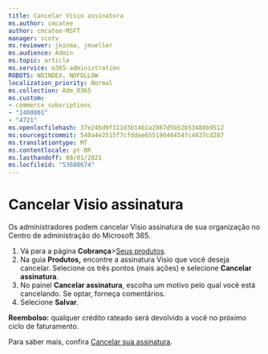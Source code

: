 ```yaml
---
title: Cancelar Visio assinatura
ms.author: cmcatee
author: cmcatee-MSFT
manager: scotv
ms.reviewer: jkinma, jmueller
ms.audience: Admin
ms.topic: article
ms.service: o365-administration
ROBOTS: NOINDEX, NOFOLLOW
localization_priority: Normal
ms.collection: Adm_O365
ms.custom:
- commerce_subsriptions
- "1400001"
- "4721"
ms.openlocfilehash: 37e246d9f311d3b14b1a2867d5b52b53488b9512
ms.sourcegitcommit: 540a4e2515f7cfddee65519046454fc4437cd287
ms.translationtype: MT
ms.contentlocale: pt-BR
ms.lasthandoff: 08/01/2021
ms.locfileid: "53688674"
---
```

# <a name="cancel-visio-subscription"></a>Cancelar Visio assinatura

Os administradores podem cancelar Visio assinatura de sua organização no Centro de administração do Microsoft 365.

1. Vá para a página **Cobrança**\>[Seus produtos](https://go.microsoft.com/fwlink/p/?linkid=842054).
2. Na guia **Produtos,** encontre a assinatura Visio que você deseja cancelar. Selecione os três pontos (mais ações) e selecione **Cancelar assinatura**.
3. No painel **Cancelar assinatura**, escolha um motivo pelo qual você está cancelando. Se optar, forneça comentários.
4. Selecione **Salvar**.

**Reembolso:** qualquer crédito rateado será devolvido a você no próximo ciclo de faturamento.

Para saber mais, confira [Cancelar sua assinatura](/microsoft-365/commerce/subscriptions/cancel-your-subscription).